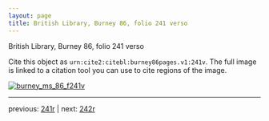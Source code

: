 ```yaml
---
layout: page
title: British Library, Burney 86, folio 241 verso
---
```


British Library, Burney 86, folio 241 verso

Cite this object as `urn:cite2:citebl:burney86pages.v1:241v`.  The full image is linked to a citation tool you can use to cite regions of the image.

[![burney_ms_86_f241v](http://www.homermultitext.org/iipsrv?IIIF=/project/homer/pyramidal/deepzoom/citebl/burney86imgs/v1/burney_ms_86_f241v.tif/full/800,/0/default.jpg)](http://www.homermultitext.org/ict2/?urn=urn:cite2:citebl:burney86imgs.v1:burney_ms_86_f241v) 

---

previous:  [241r](../241r/) | next: [242r](../242r/)